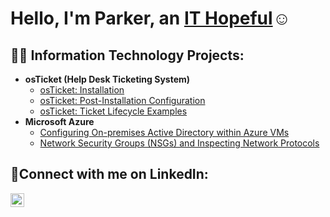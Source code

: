 <h1>Hello, I'm Parker, an <a href="https://www.linkedin.com/in/parker-richmond-969069192/">IT Hopeful</a>☺</h1>

<h2>👨‍💻 Information Technology Projects:</h2>

- <b>osTicket (Help Desk Ticketing System)</b>
  - [osTicket: Installation](https://github.com/parkrich/osticket-prereqs)
  - [osTicket: Post-Installation Configuration](https://github.com/parkrich/post-install-config)
  - [osTicket: Ticket Lifecycle Examples](https://github.com/parkrich/ticket-lifecycle)
- <b>Microsoft Azure</b>
  - [Configuring On-premises Active Directory within Azure VMs](https://github.com/parkrich/configure-ad)
  - [Network Security Groups (NSGs) and Inspecting Network Protocols](https://github.com/parkrich/azure-network-protocols)

<h2>🤳Connect with me on LinkedIn:</h2>

[<img align="left" alt="Josh | LinkedIn" width="22px" src="https://cdn.jsdelivr.net/npm/simple-icons@v3/icons/linkedin.svg" />][linkedin]

[linkedin]: https://linkedin.com/in/Josh
